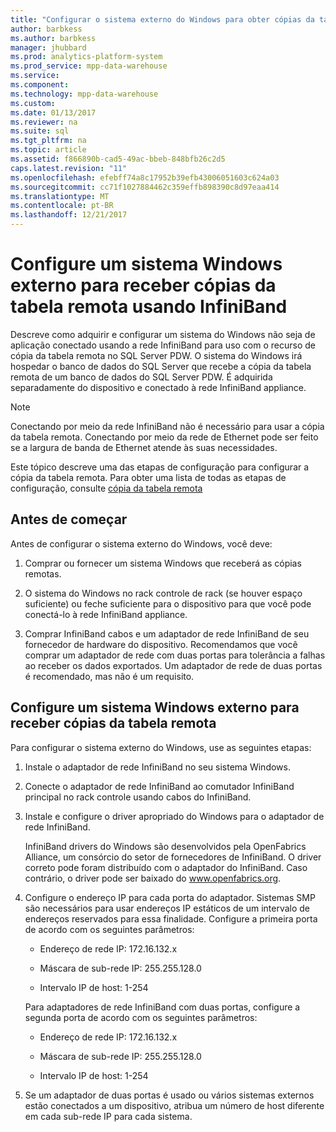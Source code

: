 ```yaml
---
title: "Configurar o sistema externo do Windows para obter cópias da tabela remota InfiniBand PDW"
author: barbkess
ms.author: barbkess
manager: jhubbard
ms.prod: analytics-platform-system
ms.prod_service: mpp-data-warehouse
ms.service: 
ms.component: 
ms.technology: mpp-data-warehouse
ms.custom: 
ms.date: 01/13/2017
ms.reviewer: na
ms.suite: sql
ms.tgt_pltfrm: na
ms.topic: article
ms.assetid: f866890b-cad5-49ac-bbeb-848bfb26c2d5
caps.latest.revision: "11"
ms.openlocfilehash: efebff74a8c17952b39efb43006051603c624a03
ms.sourcegitcommit: cc71f1027884462c359effb898390c8d97eaa414
ms.translationtype: MT
ms.contentlocale: pt-BR
ms.lasthandoff: 12/21/2017
---
```

# <a name="configure-an-external-windows-system-to-receive-remote-table-copies-using-infiniband"></a>Configure um sistema Windows externo para receber cópias da tabela remota usando InfiniBand
Descreve como adquirir e configurar um sistema do Windows não seja de aplicação conectado usando a rede InfiniBand para uso com o recurso de cópia da tabela remota no SQL Server PDW. O sistema do Windows irá hospedar o banco de dados do SQL Server que recebe a cópia da tabela remota de um banco de dados do SQL Server PDW. É adquirida separadamente do dispositivo e conectado à rede InfiniBand appliance.  
  
> [!NOTE]  
> Conectando por meio da rede InfiniBand não é necessário para usar a cópia da tabela remota. Conectando por meio da rede de Ethernet pode ser feito se a largura de banda de Ethernet atende às suas necessidades.  
  
Este tópico descreve uma das etapas de configuração para configurar a cópia da tabela remota. Para obter uma lista de todas as etapas de configuração, consulte [cópia da tabela remota](remote-table-copy.md)  
  
## <a name="before-you-begin"></a>Antes de começar  
Antes de configurar o sistema externo do Windows, você deve:  
  
1.  Comprar ou fornecer um sistema Windows que receberá as cópias remotas.  
  
2.  O sistema do Windows no rack controle de rack (se houver espaço suficiente) ou feche suficiente para o dispositivo para que você pode conectá-lo à rede InfiniBand appliance.  
  
3.  Comprar InfiniBand cabos e um adaptador de rede InfiniBand de seu fornecedor de hardware do dispositivo. Recomendamos que você comprar um adaptador de rede com duas portas para tolerância a falhas ao receber os dados exportados. Um adaptador de rede de duas portas é recomendado, mas não é um requisito.  
  
## <a name="HowToWindows"></a>Configure um sistema Windows externo para receber cópias da tabela remota  
Para configurar o sistema externo do Windows, use as seguintes etapas:  
  
1.  Instale o adaptador de rede InfiniBand no seu sistema Windows.  
  
2.  Conecte o adaptador de rede InfiniBand ao comutador InfiniBand principal no rack controle usando cabos do InfiniBand.  
  
3.  Instale e configure o driver apropriado do Windows para o adaptador de rede InfiniBand.  
  
    InfiniBand drivers do Windows são desenvolvidos pela OpenFabrics Alliance, um consórcio do setor de fornecedores de InfiniBand.  O driver correto pode foram distribuído com o adaptador do InfiniBand. Caso contrário, o driver pode ser baixado do www.openfabrics.org.  
  
4.  Configure o endereço IP para cada porta do adaptador. Sistemas SMP são necessários para usar endereços IP estáticos de um intervalo de endereços reservados para essa finalidade. Configure a primeira porta de acordo com os seguintes parâmetros:  
  
    -   Endereço de rede IP: 172.16.132.x  
  
    -   Máscara de sub-rede IP: 255.255.128.0  
  
    -   Intervalo IP de host: 1-254  
  
    Para adaptadores de rede InfiniBand com duas portas, configure a segunda porta de acordo com os seguintes parâmetros:  
  
    -   Endereço de rede IP: 172.16.132.x  
  
    -   Máscara de sub-rede IP: 255.255.128.0  
  
    -   Intervalo IP de host: 1-254  
  
5.  Se um adaptador de duas portas é usado ou vários sistemas externos estão conectados a um dispositivo, atribua um número de host diferente em cada sub-rede IP para cada sistema.  
  
<!-- MISSING LINKS 
## See Also  
[Common Metadata Query Examples &#40;SQL Server PDW&#41;](../sqlpdw/common-metadata-query-examples-sql-server-pdw.md)  
-->
  
